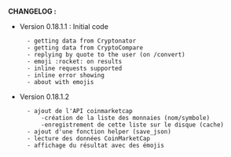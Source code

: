 **CHANGELOG :**

+ Version 0.18.1.1 : Initial code

        - getting data from Cryptonator
        - getting data from CryptoCompare
        - replying by quote to the user (on /convert)
        - emoji :rocket: on results
        - inline requests supported
        - inline error showing
        - about with emojis

+ Version 0.18.1.2

        - ajout de l'API coinmarketcap
            -création de la liste des monnaies (nom/symbole)
            -enregistrement de cette liste sur le disque (cache)
        - ajout d'une fonction helper (save_json)
        - lecture des données CoinMarketCap
        - affichage du résultat avec des émojis
